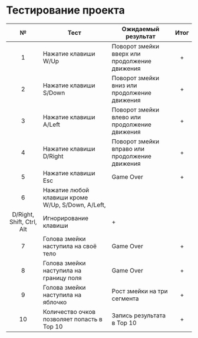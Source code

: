 # Тестирование проекта

| №    | Тест | Ожидаемый результат | Итог |
| :----: | ---- | ------------------- | :----: |
| 1 | Нажатие клавиши W/Up | Поворот змейки вверх или продолжение движения | + |
| 2 | Нажатие клавиши S/Down | Поворот змейки вниз или продолжение движения | + |
| 3 | Нажатие клавиши A/Left | Поворот змейки влево или продолжение движения | + |
| 4 | Нажатие клавиши D/Right | Поворот змейки вправо или продолжение движения | + |
| 5 | Нажатие клавиши Esc | Game Over | + |
| 6 | Нажатие любой клавиши кроме W/Up, S/Down, A/Left,
D/Right, Shift, Ctrl, Alt | Игнорирование клавиши | + |
| 7 | Голова змейки наступила на своё тело | Game Over | + |
| 8 | Голова змейки наступила на границу поля | Game Over | + |
| 9 | Голова змейки наступила на яблочко | Рост змейки на три сегмента | + |
| 10 | Количество очков позволяет попасть в Top 10 | Запись результата в Top 10 | + |
